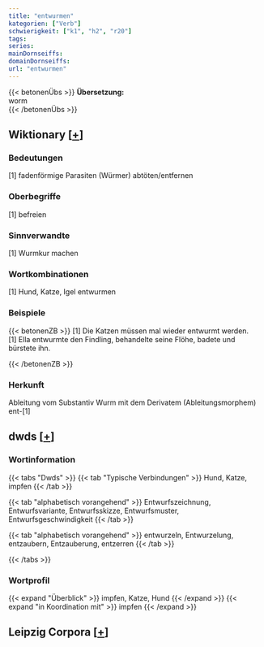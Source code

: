 ```yaml
---
title: "entwurmen"
kategorien: ["Verb"]
schwierigkeit: ["k1", "h2", "r20"]
tags:
series:
mainDornseiffs:
domainDornseiffs:
url: "entwurmen"
---
```


{{< betonenÜbs >}}
**Übersetzung:**  
worm  
{{< /betonenÜbs >}}

## Wiktionary [[+](https://de.wiktionary.org/wiki/entwurmen)]

### Bedeutungen
[1] fadenförmige Parasiten (Würmer) abtöten/entfernen  

### Oberbegriffe
[1] befreien  

### Sinnverwandte
[1] Wurmkur machen  

### Wortkombinationen
[1] Hund, Katze, Igel entwurmen  

### Beispiele
{{< betonenZB >}}
[1] Die Katzen müssen mal wieder entwurmt werden.  
[1] Ella entwurmte den Findling, behandelte seine Flöhe, badete und bürstete ihn.  

{{< /betonenZB >}}
### Herkunft
Ableitung vom Substantiv Wurm mit dem Derivatem (Ableitungsmorphem) ent-[1]  



## dwds [[+](https://www.dwds.de/wb/entwurmen)]

### Wortinformation
{{< tabs "Dwds" >}}
{{< tab "Typische Verbindungen" >}}
Hund, Katze, impfen
{{< /tab >}}

{{< tab "alphabetisch vorangehend" >}}
Entwurfszeichnung, Entwurfsvariante, Entwurfsskizze, Entwurfsmuster, Entwurfsgeschwindigkeit
{{< /tab >}}

{{< tab "alphabetisch vorangehend" >}}
entwurzeln, Entwurzelung, entzaubern, Entzauberung, entzerren
{{< /tab >}}

{{< /tabs >}}

### Wortprofil
{{< expand "Überblick" >}} impfen, Katze, Hund {{< /expand >}}
{{< expand "in Koordination mit" >}} impfen {{< /expand >}}

## Leipzig Corpora [[+](https://corpora.uni-leipzig.de/en/res?word=entwurmen&corpusId=deu_newscrawl-public_2018)]

